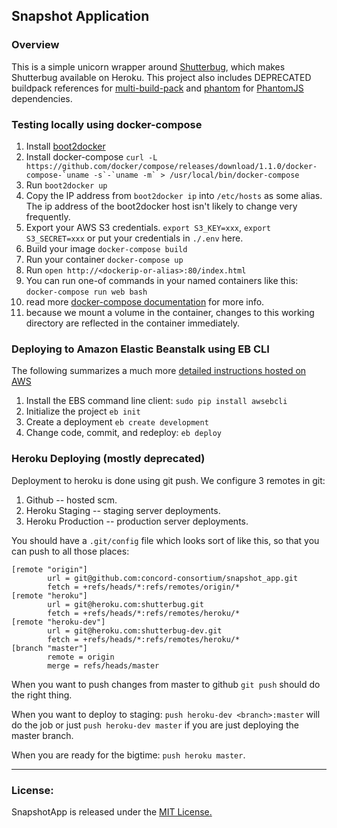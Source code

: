 ## Snapshot Application

### Overview

This is a simple unicorn wrapper around [Shutterbug](https://github.com/concord-consortium/shutterbug), which makes Shutterbug available on Heroku.  This project also includes DEPRECATED buildpack references for [multi-build-pack](https://github.com/ddollar/heroku-buildpack-multi.git) and [phantom](https://github.com/stomita/heroku-buildpack-phantomjs) for [PhantomJS](http://phantomjs.org/) dependencies.

### Testing locally using docker-compose ###

1. Install [boot2docker](https://github.com/boot2docker/osx-installer/releases)
2. Install docker-compose ``curl -L https://github.com/docker/compose/releases/download/1.1.0/docker-compose-`uname -s`-`uname -m` > /usr/local/bin/docker-compose``
3. Run `boot2docker up`
4. Copy the IP address from `boot2docker ip` into `/etc/hosts` as some alias.  The ip address of the boot2docker host isn't likely to change very frequently.
5. Export your AWS S3 credentials. `export S3_KEY=xxx`, `export S3_SECRET=xxx` or put your credentials in `./.env` here.
6. Build your image `docker-compose build`
7. Run your container `docker-compose up`
8. Run `open http://<dockerip-or-alias>:80/index.html` 
9. You can run one-of commands in your named containers like this: `docker-compose run web bash`
10. read more [docker-compose documentation](https://docs.docker.com/compose/) for more info.
11. because we mount a volume in the container, changes to this working directory are reflected in the container immediately.


### Deploying to Amazon Elastic Beanstalk using EB CLI ###

The following summarizes a much more [detailed instructions hosted on AWS](https://docs.aws.amazon.com/elasticbeanstalk/latest/dg/eb-cli3-getting-set-up.html)

1. Install the EBS command line client: `sudo pip install awsebcli`
2. Initialize the project `eb init`
3. Create a deployment `eb create development`
4. Change code, commit, and redeploy: `eb deploy`


### Heroku Deploying (mostly deprecated)

Deployment to heroku is done using git push.  We configure 3 remotes in git:

1. Github -- hosted scm.
1. Heroku Staging  -- staging server deployments.
1. Heroku Production -- production server deployments.

You should have a `.git/config` file which looks sort of like this, so that you can push to all those places:

    [remote "origin"]
            url = git@github.com:concord-consortium/snapshot_app.git
            fetch = +refs/heads/*:refs/remotes/origin/*
    [remote "heroku"]
            url = git@heroku.com:shutterbug.git
            fetch = +refs/heads/*:refs/remotes/heroku/*
    [remote "heroku-dev"]
            url = git@heroku.com:shutterbug-dev.git
            fetch = +refs/heads/*:refs/remotes/heroku/*
    [branch "master"]
            remote = origin
            merge = refs/heads/master

When you want to push changes from master to github `git push` should do the right thing.

When you want to deploy to staging: `push heroku-dev <branch>:master` will do the job 
or just `push heroku-dev master` if you are just deploying the master branch.

When you are ready for the bigtime: `push heroku master`.

----

### License: ###

SnapshotApp is released under the [MIT License.](LICENSE.md)